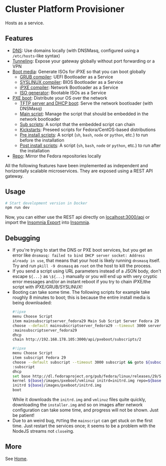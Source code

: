 # Cluster Platform Provisioner

Hosts as a service.

## Features

- [DNS](./src/services/dns/dns.js): Use domains locally (with DNSMasq, configured using a `/etc/hosts`-like syntax)
- [Tunneling](./src/services/gateway/gateway.js): Expose your gateway globally without port forwarding or a VPN
- [Boot media](./src/services/provisioner/bootmedia.js): Generate ISOs for iPXE so that you can boot globally
  - [GRUB compiler](./src/services/provisioner/grub.js): UEFI Bootloader as a Service
  - [SYSLINUX compiler](./src/services/provisioner/syslinux.js): BIOS Bootloader as a Service
  - [iPXE compiler](./src/services/provisioner/ipxe.js): Network Bootloader as a Service
  - [ISO generator](./src/services/provisioner/iso.js): Bootable ISOs as a Service
- [PXE boot](./src/services/pxeboot/pxeboot.js): Distribute your OS over the network
  - [TFTP server and DHCP boot](./src/services/pxeboot/pxeboot.js): Serve the network bootloader (with DNSMasq)
  - [Main script](./src/services/pxeboot/pxeboot.js): Manage the script that should be embedded in the network bootloader
  - [Sub scripts](./src/services/provisioner/subscripts.js): A script that the embedded script can chain
  - [Kickstarts](./src/services/provisioner/kickstarts.js): Preseed scripts for Fedora/CentOS-based distributions
  - [Pre install scripts](./src/services/provisioner/preinstallscripts.js): A script (`sh`, `bash`, `node` or `python`, etc.) to run before the installation
  - [Post install scripts](./src/services/provisioner/postinstallscripts.js): A script (`sh`, `bash`, `node` or `python`, etc.) to run after the installation
- [Repo](./src/services/repo/repo-worker.js): Mirror the Fedora repositories locally

All the following features have been implemented as independent and horizontally scalable microservices. They are exposed using a REST API gateway.

## Usage

```bash
# Start development version in Docker
npm run dev
```

Now, you can either use the REST api directly on [localhost:3000/api](http://localhost:3000/api) or import the [Insomnia Export](./assets/insomnia.json) into [Insomnia](https://insomnia.rest/).

## Debugging

- If you're trying to start the DNS or PXE boot services, but you get an error like `dnsmasq: failed to bind DHCP server socket: Address already in use`, that means that your host is likely running `dnsmasq` itself. Try and run `pkill -9 dnsmasq` as `root` on the host to kill the process.
- If you send a script using URL parameters instead of a JSON body, don't escape `${...}` as `\${...}` manually or you will end up with very cryptic error messages and/or an instant reboot if you try to chain iPXE/the script with iPXE/GRUB/SYSLINUX!
- Booting can take some time. The following scripts for example take roughly 8 minutes to boot; this is because the entire install media is being downloaded:
  ```bash
  #!ipxe
  menu Choose Script
  item mainsubscriptserver_fedora29 Main Sub Script Server Fedora 29
  choose --default mainsubscriptserver_fedora29 --timeout 3000 server &&  goto ${server}
  :mainsubscriptserver_fedora29
  dhcp
  chain http://192.168.178.105:3000/api/pxeboot/subscripts/2
  ```
  ```bash
  #!ipxe
  menu Choose Script
  item subscript Fedora 29
  choose --default subscript --timeout 3000 subscript && goto ${subscript}
  :subscript
  dhcp
  set base http://dl.fedoraproject.org/pub/fedora/linux/releases/29/Server/x86_64/os
  kernel ${base}/images/pxeboot/vmlinuz initrd=initrd.img repo=${base}
  initrd ${base}/images/pxeboot/initrd.img
  boot
  ```
  While it downloads the `initrd.img` and `vmlinuz` files quite quickly, downloading the `installer.img` and so on images after network configuration can take some time, and progress will not be shown. Just be patient!
- Due to an weird bug, `PUT`ing the `mainscript` can get stuck on the first time. Just restart the services once; it seems to be a problem with the NodeJS streams not `close`ing.

## More

See [Home](../site/src/index.md).

